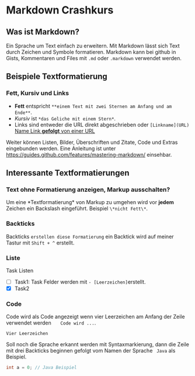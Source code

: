 # Markdown Crashkurs
## Was ist Markdown?
Ein Sprache um Text einfach zu erweitern. Mit Markdown lässt sich Text durch Zeichen und Symbole formatieren. Markdown kann bei github in Gists, Kommentaren und Files mit `.md` oder `.markdown` verwendet werden.
 
 ## Beispiele Textformatierung
 ### Fett, Kursiv und Links
- **Fett** entspricht `**einem Text mit zwei Sternen am Anfang und am Ende**`.
- *Kursiv* ist `*das Geliche mit einem Stern*`. 
- Links sind entweder die URL direkt abgeschrieben oder `[Linkname](URL)` [Name Link **gefolgt** von einer URL](http://bsp.com) 
 
 Weiter können Listen, Bilder, Überschriften und Zitate, Code und Extras eingebunden werden. Eine Anleitung ist unter https://guides.github.com/features/mastering-markdown/ einsehbar.
 
## Interessante Textformatierungen
### Text ohne Formatierung anzeigen, Markup ausschalten?
Um eine \*Textformatierung\* von Markup zu umgehen wird vor **jedem** Zeichen ein Backslash eingeführt. Beispiel `\*nicht Fett\*`. 

### Backticks
Backticks `erstellen diese Formatierung` ein Backtick wird auf meiner Tastur mit `Shift + ^` erstellt.

### Liste
Task Listen
- [ ] Task1: Task Felder werden mit `- [Leerzeichen]`erstellt.
- [x] Task2

### Code
Code wird als Code angezeigt wenn vier Leerzeichen am Anfang der Zeile verwendet werden `   Code wird ...`.
    
    Vier Leerzeichen
    
Soll noch die Sprache erkannt werden mit Syntaxmarkierung, dann die Zeile mit drei Backticks beginnen gefolgt vom Namen der Sprache ` Java` als Beispiel.
    
``` Java
int a = 0; // Java Beispiel
```
